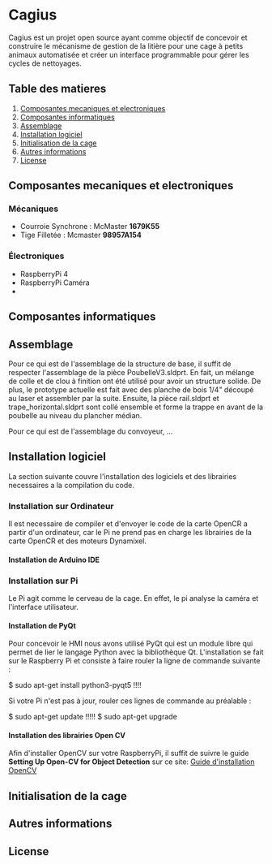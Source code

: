# Cagius

Cagius est un projet open source ayant comme objectif de concevoir et construire le mécanisme de gestion de la litière pour une cage à petits animaux automatisée et créer un interface programmable pour gérer les cycles de nettoyages.

## Table des matieres

1. [Composantes mecaniques et electroniques](#composantes-mecaniques-et-electroniques)
2. [Composantes informatiques](#composantes-informatiques)
3. [Assemblage](#assemblage)
4. [Installation logiciel](#installation-logiciel)
5. [Initialisation de la cage](#initialisation-de-la-cage)
6. [Autres informations](#autres-informations)
7. [License](#license)

## Composantes mecaniques et electroniques
### Mécaniques
- Courroie Synchrone : McMaster **1679K55** 
- Tige Filletée : Mcmaster **98957A154**
### Électroniques
- RaspberryPi 4
- RaspberryPi Caméra
- 

## Composantes informatiques


## Assemblage

Pour ce qui est de l'assemblage de la structure de base, il suffit de respecter l'assemblage de la pièce PoubelleV3.sldprt. En fait, un mélange de colle et de clou à finition ont été utilisé pour avoir un structure solide. De plus, le prototype actuelle est fait avec des planche de bois 1/4" découpé au laser et assembler par la suite. Ensuite, la pièce rail.sldprt et trape_horizontal.sldprt sont collé ensemble et forme la trappe en avant de la poubelle au niveau du plancher médian.

Pour ce qui est de l'assemblage du convoyeur, ...

## Installation logiciel

La section suivante couvre l'installation des logiciels et des librairies necessaires a la compilation du code.

### Installation sur Ordinateur

Il est necessaire de compiler et d'envoyer le code de la carte OpenCR a partir d'un ordinateur, car le Pi ne prend pas en charge les librairies de la carte OpenCR et des moteurs Dynamixel.

#### Installation de Arduino IDE

### Installation sur Pi

Le Pi agit comme le cerveau de la cage. En effet, le pi analyse la caméra et l'interface utilisateur.

#### Installation de PyQt

Pour concevoir le HMI nous avons utilisé PyQt qui est un module libre qui permet de lier le langage Python avec la bibliothèque Qt. 
L'installation se fait sur le Raspberry Pi et consiste à faire rouler la ligne de commande suivante :

  $ sudo apt-get install python3-pyqt5 !!!!

Si votre Pi n'est pas à jour, rouler ces lignes de commande au préalable :

  $ sudo apt-get update !!!!!
  $ sudo apt-get upgrade



#### Installation des librairies Open CV
Afin d'installer OpenCV sur votre RaspberryPi, 
il suffit de suivre le guide **Setting Up Open-CV for Object Detection** sur ce site:
[Guide d'installation OpenCV](https://core-electronics.com.au/tutorials/object-identify-raspberry-pi.html)

## Initialisation de la cage


## Autres informations


## License
